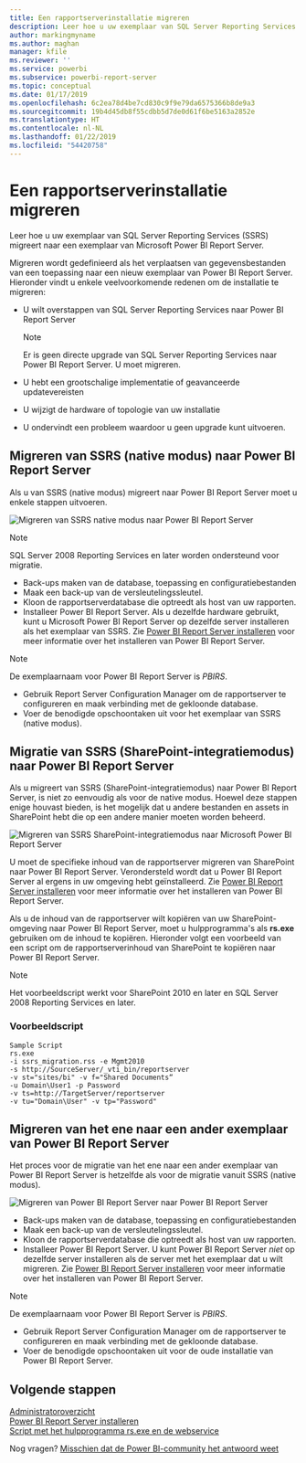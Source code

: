 ```yaml
---
title: Een rapportserverinstallatie migreren
description: Leer hoe u uw exemplaar van SQL Server Reporting Services migreert naar een exemplaar van Microsoft Power BI Report Server.
author: markingmyname
ms.author: maghan
manager: kfile
ms.reviewer: ''
ms.service: powerbi
ms.subservice: powerbi-report-server
ms.topic: conceptual
ms.date: 01/17/2019
ms.openlocfilehash: 6c2ea78d4be7cd830c9f9e79da6575366b8de9a3
ms.sourcegitcommit: 19b4d45db8f55cdbb5d7de0d61f6be5163a2852e
ms.translationtype: HT
ms.contentlocale: nl-NL
ms.lasthandoff: 01/22/2019
ms.locfileid: "54420758"
---
```

# <a name="migrate-a-report-server-installation"></a>Een rapportserverinstallatie migreren

Leer hoe u uw exemplaar van SQL Server Reporting Services (SSRS) migreert naar een exemplaar van Microsoft Power BI Report Server.

Migreren wordt gedefinieerd als het verplaatsen van gegevensbestanden van een toepassing naar een nieuw exemplaar van Power BI Report Server. Hieronder vindt u enkele veelvoorkomende redenen om de installatie te migreren:

* U wilt overstappen van SQL Server Reporting Services naar Power BI Report Server
  
  > [!NOTE]
  > Er is geen directe upgrade van SQL Server Reporting Services naar Power BI Report Server. U moet migreren.

* U hebt een grootschalige implementatie of geavanceerde updatevereisten
* U wijzigt de hardware of topologie van uw installatie
* U ondervindt een probleem waardoor u geen upgrade kunt uitvoeren.

## <a name="migrating-to-power-bi-report-server-from-ssrs-native-mode"></a>Migreren van SSRS (native modus) naar Power BI Report Server

Als u van SSRS (native modus) migreert naar Power BI Report Server moet u enkele stappen uitvoeren.

![Migreren van SSRS native modus naar Power BI Report Server](media/migrate-report-server/migrate-from-ssrs-native.png "Migreren van SSRS native modus naar Microsoft Power BI Report Server")

> [!NOTE]
> SQL Server 2008 Reporting Services en later worden ondersteund voor migratie.

* Back-ups maken van de database, toepassing en configuratiebestanden
* Maak een back-up van de versleutelingssleutel.
* Kloon de rapportserverdatabase die optreedt als host van uw rapporten.
* Installeer Power BI Report Server. Als u dezelfde hardware gebruikt, kunt u Microsoft Power BI Report Server op dezelfde server installeren als het exemplaar van SSRS. Zie [Power BI Report Server installeren](install-report-server.md) voor meer informatie over het installeren van Power BI Report Server.

> [!NOTE]
> De exemplaarnaam voor Power BI Report Server is *PBIRS*.

* Gebruik Report Server Configuration Manager om de rapportserver te configureren en maak verbinding met de gekloonde database.
* Voer de benodigde opschoontaken uit voor het exemplaar van SSRS (native modus).

## <a name="migration-to-power-bi-report-server-from-ssrs-sharepoint-integrated-mode"></a>Migratie van SSRS (SharePoint-integratiemodus) naar Power BI Report Server

Als u migreert van SSRS (SharePoint-integratiemodus) naar Power BI Report Server, is niet zo eenvoudig als voor de native modus. Hoewel deze stappen enige houvast bieden, is het mogelijk dat u andere bestanden en assets in SharePoint hebt die op een andere manier moeten worden beheerd.

![Migreren van SSRS SharePoint-integratiemodus naar Microsoft Power BI Report Server](media/migrate-report-server/migrate-from-ssrs-sharepoint.png "Migreren van SSRS SharePoint-integratiemodus naar Microsoft Power BI Report Server")

U moet de specifieke inhoud van de rapportserver migreren van SharePoint naar Power BI Report Server. Verondersteld wordt dat u Power BI Report Server al ergens in uw omgeving hebt geïnstalleerd. Zie [Power BI Report Server installeren](install-report-server.md) voor meer informatie over het installeren van Power BI Report Server.

Als u de inhoud van de rapportserver wilt kopiëren van uw SharePoint-omgeving naar Power BI Report Server, moet u hulpprogramma's als **rs.exe** gebruiken om de inhoud te kopiëren. Hieronder volgt een voorbeeld van een script om de rapportserverinhoud van SharePoint te kopiëren naar Power BI Report Server.

> [!NOTE]
> Het voorbeeldscript werkt voor SharePoint 2010 en later en SQL Server 2008 Reporting Services en later.

### <a name="sample-script"></a>Voorbeeldscript

```
Sample Script
rs.exe
-i ssrs_migration.rss -e Mgmt2010
-s http://SourceServer/_vti_bin/reportserver
-v st="sites/bi" -v f="Shared Documents“
-u Domain\User1 -p Password
-v ts=http://TargetServer/reportserver
-v tu="Domain\User" -v tp="Password"
```

## <a name="migrating-from-one-power-bi-report-server-to-another"></a>Migreren van het ene naar een ander exemplaar van Power BI Report Server

Het proces voor de migratie van het ene naar een ander exemplaar van Power BI Report Server is hetzelfde als voor de migratie vanuit SSRS (native modus).

![Migreren van Power BI Report Server naar Power BI Report Server](media/migrate-report-server/migrate-from-pbirs.png "Migreren van Power BI Report Server naar Power BI Report Server")

* Back-ups maken van de database, toepassing en configuratiebestanden
* Maak een back-up van de versleutelingssleutel.
* Kloon de rapportserverdatabase die optreedt als host van uw rapporten.
* Installeer Power BI Report Server. U kunt Power BI Report Server *niet* op dezelfde server installeren als de server met het exemplaar dat u wilt migreren. Zie [Power BI Report Server installeren](install-report-server.md) voor meer informatie over het installeren van Power BI Report Server.

> [!NOTE]
> De exemplaarnaam voor Power BI Report Server is *PBIRS*.

* Gebruik Report Server Configuration Manager om de rapportserver te configureren en maak verbinding met de gekloonde database.
* Voer de benodigde opschoontaken uit voor de oude installatie van Power BI Report Server.

## <a name="next-steps"></a>Volgende stappen

[Administratoroverzicht](admin-handbook-overview.md)  
[Power BI Report Server installeren](install-report-server.md)  
[Script met het hulpprogramma rs.exe en de webservice](https://docs.microsoft.com/sql/reporting-services/tools/script-with-the-rs-exe-utility-and-the-web-service)

Nog vragen? [Misschien dat de Power BI-community het antwoord weet](https://community.powerbi.com/)